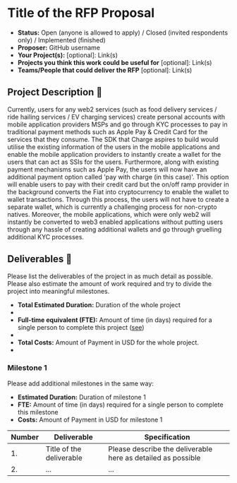 # Title of the RFP Proposal

* **Status:** Open (anyone is allowed to apply) / Closed (invited respondents only) / Implemented (finished)
* **Proposer:** GitHub username
* **Your Project(s):** [optional]: Link(s)
* **Projects you think this work could be useful for** [optional]: Link(s)
* **Teams/People that could deliver the RFP** [optional]: Link(s)

## Project Description :page_facing_up: 

Currently, users for any web2 services (such as food delivery services / ride hailing services / EV charging services) create personal accounts with mobile application providers MSPs and go through KYC processes to pay in traditional payment methods such as Apple Pay & Credit Card for the services that they consume.
The SDK that Charge aspires to build would utilise the existing information of the users in the mobile applications and enable the mobile application providers to instantly create a wallet for the users that can act as SSIs for the users.
Furthermore, along with existing payment mechanisms such as Apple Pay, the users will now have an additional payment option called 'pay with charge (in this case)'.
This option will enable users to pay with their credit card but the on/off ramp provider in the background converts the Fiat into cryptocurrency to enable the wallet to wallet transactions.
Through this process, the users will not have to create a separate wallet, which is currently a challenging process for non-crypto natives. Moreover, the mobile applications, which were only web2 will instantly be converted to web3 enabled applications without putting users through any hassle of creating additional wallets and go through gruelling additional KYC processes.

## Deliverables :nut_and_bolt:

Please list the deliverables of the project in as much detail as possible. Please also estimate the amount of work required and try to divide the project into meaningful milestones.

* **Total Estimated Duration:** Duration of the whole project
* 
* **Full-time equivalent (FTE):**  Amount of time (in days) required for a single person to complete this project ([see](https://en.wikipedia.org/wiki/Full-time_equivalent)) 
* 
* **Total Costs:** Amount of Payment in USD for the whole project.
* 
 
### Milestone 1

Please add additional milestones in the same way: 
* **Estimated Duration:** Duration of milestone 1 
* **FTE:**  Amount of time (in days) required for a single person to complete this milestone
* **Costs:** Amount of Payment in USD for milestone 1


| Number | Deliverable | Specification | 
| ------------- | ------------- | ------------- |
| 1. | Title of the deliverable | Please describe the deliverable here as detailed as possible |  
| 2.  | ... |...| 
